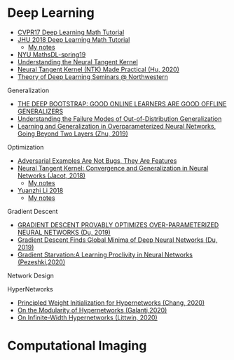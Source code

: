 # Deep Learning

- [CVPR17 Deep Learning Math Tutorial](http://www.vision.jhu.edu/tutorials/CVPR17-Tutorial-Math-Deep-Learning.htm)
- [JHU 2018 Deep Learning Math Tutorial](http://cis.jhu.edu/~rvidal/talks/learning/Tutorial-Math-Deep-Learning-2018.pdf)
  - [My notes](https://www.overleaf.com/read/pcftcvqcsnwh)
- [NYU MathsDL-spring19](https://joanbruna.github.io/MathsDL-spring19/)
- [Understanding the Neural Tangent Kernel](https://rajatvd.github.io/NTK/)
- [Neural Tangent Kernel (NTK) Made Practical (Hu, 2020)](https://ins.sjtu.edu.cn/files/paper/20200722191346_ntk_wei_hu.pdf)
- [Theory of Deep Learning Seminars @ Northwestern](https://www.ideal.northwestern.edu/special-quarters/fall-2020/)

Generalization

- [THE DEEP BOOTSTRAP: GOOD ONLINE LEARNERS ARE GOOD OFFLINE GENERALIZERS](https://arxiv.org/pdf/2010.08127.pdf)
- [Understanding the Failure Modes of Out-of-Distribution Generalization](https://arxiv.org/pdf/2010.15775.pdf)
- [Learning and Generalization in Overparameterized Neural Networks, Going Beyond Two Layers (Zhu, 2019)](https://arxiv.org/pdf/1811.04918.pdf)

Optimization
- [Adversarial Examples Are Not Bugs, They Are Features](https://arxiv.org/pdf/1905.02175.pdf)
- [Neural Tangent Kernel: Convergence and Generalization in Neural Networks (Jacot, 2018)](https://arxiv.org/pdf/1806.07572.pdf)
  - [My notes](https://www.overleaf.com/read/jjqbhpjthbyn)
- [Yuanzhi Li 2018]()
  - [My notes]()

Gradient Descent
- [GRADIENT DESCENT PROVABLY OPTIMIZES OVER-PARAMETERIZED NEURAL NETWORKS (Du, 2019)](https://arxiv.org/pdf/1810.02054.pdf)
- [Gradient Descent Finds Global Minima of Deep Neural Networks (Du, 2019)](http://proceedings.mlr.press/v97/du19c/du19c.pdf)
- [Gradient Starvation:A Learning Proclivity in Neural Networks (Pezeshki,2020)](https://arxiv.org/pdf/2011.09468v1.pdf)

Network Design


HyperNetworks
- [Principled Weight Initialization for Hypernetworks (Chang, 2020)](https://openreview.net/pdf?id=H1lma24tPB)
- [On the Modularity of Hypernetworks (Galanti,2020)](https://arxiv.org/pdf/2002.10006)
- [On Infinite-Width Hypernetworks (Littwin, 2020)](https://arxiv.org/pdf/2003.12193)


# Computational Imaging


